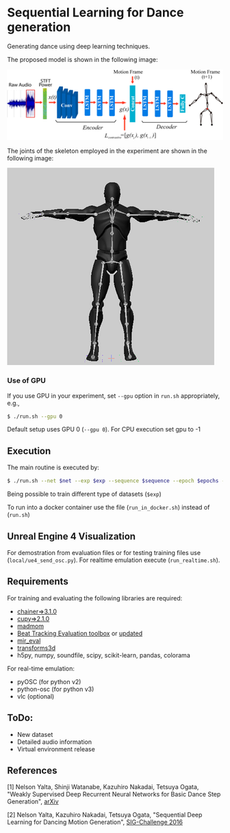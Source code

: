 # Sequential Learning for Dance generation

Generating dance using deep learning techniques.

The proposed model is shown in the following image:

![Proposed Model](images/seq2seq_mc.png?raw=true "Title")

The joints of the skeleton employed in the experiment are shown in the following image:

![Skeleton](images/skeleton.png?raw=true "Title")

### Use of GPU
If you use GPU in your experiment, set `--gpu` option in `run.sh` appropriately, e.g., 
```sh
$ ./run.sh --gpu 0
```
Default setup uses GPU 0 (`--gpu 0`). For CPU execution set gpu to -1

## Execution
The main routine is executed by:
```sh
$ ./run.sh --net $net --exp $exp --sequence $sequence --epoch $epochs --stage $stage
```
Being possible to train different type of datasets (`$exp`)

To run into a docker container use the file (`run_in_docker.sh`) instead of (`run.sh`)

## Unreal Engine 4 Visualization

For demostration from evaluation files or for testing training files use (`local/ue4_send_osc.py`).
For realtime emulation execute (`run_realtime.sh`). 


## Requirements

For training and evaluating the following libraries are required:
- [chainer=>3.1.0](https://github.com/chainer/chainer)
- [cupy=>2.1.0](https://github.com/cupy/cupy)
- [madmom](https://github.com/CPJKU/madmom/)
- [Beat Tracking Evaluation toolbox](https://github.com/adamstark/Beat-Tracking-Evaluation-Toolbox) or [updated](https://github.com/Fhrozen/Beat-Tracking-Evaluation-Toolbox)
- [mir_eval](https://github.com/craffel/mir_eval)
- [transforms3d](https://github.com/matthew-brett/transforms3d)
- h5py, numpy, soundfile, scipy, scikit-learn, pandas, colorama

For real-time emulation:
- pyOSC (for python v2)
- python-osc (for python v3)
- vlc (optional)

## ToDo:
- New dataset
- Detailed audio information
- Virtual environment release

## References

[1] Nelson Yalta, Shinji Watanabe, Kazuhiro Nakadai, Tetsuya Ogata, "Weakly Supervised Deep Recurrent Neural Networks for Basic Dance Step Generation", [arXiv](https://arxiv.org/abs/1807.01126)

[2] Nelson Yalta, Kazuhiro Nakadai, Tetsuya Ogata, "Sequential Deep Learning for Dancing Motion Generation", [SIG-Challenge 2016](http://www.osaka-kyoiku.ac.jp/~challeng/SIG-Challenge-046/SIG-Challenge-046-08.pdf)
